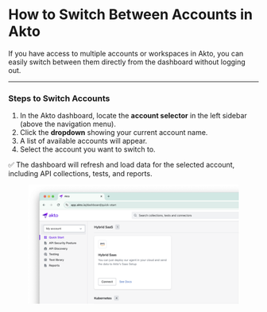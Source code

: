 # How to Switch Between Accounts in Akto

If you have access to multiple accounts or workspaces in Akto, you can easily switch between them directly from the dashboard without logging out.

***

### Steps to Switch Accounts

1. In the Akto dashboard, locate the **account selector** in the left sidebar (above the navigation menu).
2. Click the **dropdown** showing your current account name.
3. A list of available accounts will appear.
4. Select the account you want to switch to.

✅ The dashboard will refresh and load data for the selected account, including API collections, tests, and reports.

<figure><img src="../.gitbook/assets/image (1) (1) (1) (1) (1) (1) (1) (1) (1) (1) (1) (1) (1) (1) (1).png" alt=""><figcaption></figcaption></figure>

